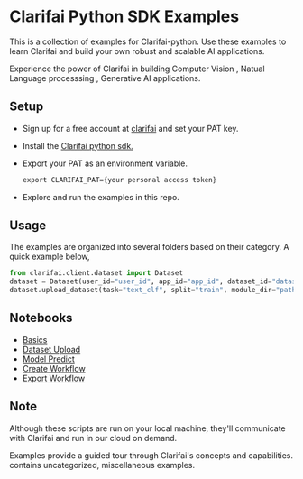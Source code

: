 # Clarifai Python SDK Examples


This is a collection of examples for Clarifai-python. Use these examples to learn Clarifai and build your own robust and scalable AI applications.

Experience the power of Clarifai in building Computer Vision , Natual Language processsing , Generative AI applications.

## Setup
* Sign up for a free account at [clarifai](https://clarifai.com/signup) and set your PAT key.

* Install the [Clarifai python sdk.](https://github.com/Clarifai/clarifai-python/tree/master)

* Export your PAT as an environment variable.
    ```cmd
    export CLARIFAI_PAT={your personal access token}
    ```

* Explore and run the examples  in this  repo.

## Usage

The examples are organized into several folders based on their category. A quick example below,

```python
from clarifai.client.dataset import Dataset
dataset = Dataset(user_id="user_id", app_id="app_id", dataset_id="dataset_id")
dataset.upload_dataset(task="text_clf", split="train", module_dir="path_to_imdb_reviews_module")
```


## Notebooks

 - [Basics](basics/basics.ipynb)
 - [Dataset Upload](datasets/upload/dataset_upload.ipynb)
 - [Model Predict](models/model_predict.ipynb)
 - [Create Workflow](workflows/create_workflow.ipynb)
 - [Export Workflow](workflows/export_workflow.ipynb)


## Note

Although these scripts are run on your local machine, they'll communicate with Clarifai and run in our cloud on demand.

Examples provide a guided tour through Clarifai's concepts and capabilities.
contains uncategorized, miscellaneous examples.
